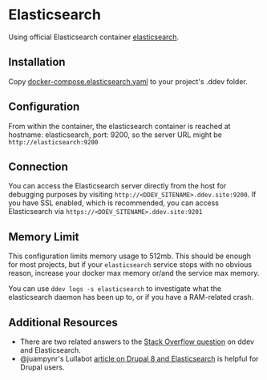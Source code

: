 # Elasticsearch

Using official Elasticsearch container [elasticsearch](https://hub.docker.com/_/elasticsearch).

## Installation

Copy [docker-compose.elasticsearch.yaml](docker-compose.elasticsearch.yaml) to your project's .ddev folder.

## Configuration

From within the container, the elasticsearch container is reached at hostname: elasticsearch, port: 9200, so the server URL might be `http://elasticsearch:9200`

## Connection

You can access the Elasticsearch server directly from the host for debugging purposes by visiting `http://<DDEV_SITENAME>.ddev.site:9200`. If you have SSL enabled, which is recommended, you can access Elasticsearch via `https://<DDEV_SITENAME>.ddev.site:9201`

## Memory Limit

This configuration limits memory usage to 512mb. This should be enough for most projects, but if your `elasticsearch` service stops with no obvious reason, increase your docker max memory or/and the service max memory.

You can use `ddev logs -s elasticsearch` to investigate what the elasticsearch daemon has been up to, or if you have a RAM-related crash.

## Additional Resources

* There are two related answers to the [Stack Overflow question](https://stackoverflow.com/questions/54575785/how-can-i-use-an-elasticsearch-add-on-container-service-with-ddev) on ddev and Elasticsearch.
* @juampynr's Lullabot [article on Drupal 8 and Elasticsearch](https://www.lullabot.com/articles/indexing-content-from-drupal-8-to-elasticsearch) is helpful for Drupal users.
